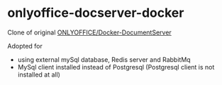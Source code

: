 # onlyoffice-docserver-docker

Clone of original [ONLYOFFICE/Docker-DocumentServer](https://github.com/ONLYOFFICE/Docker-DocumentServer)

Adopted for
* using external mySql database, Redis server and RabbitMq 
* MySql client installed instead of Postgresql (Postgresql client is not installed at all)
